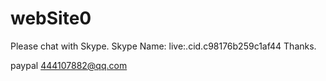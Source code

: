 # webSite0
Please chat with Skype.
Skype Name: live:.cid.c98176b259c1af44
Thanks.

paypal
444107882@qq.com
